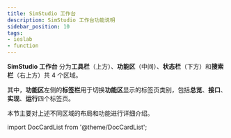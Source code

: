 ```yaml
---
title: SimStudio 工作台
description: SimStudio 工作台功能说明
sidebar_position: 10
tags:
- ieslab
- function
---
```


**SimStudio 工作台** 分为**工具栏**（上方）、**功能区**（中间）、**状态栏**（下方）和**搜索栏**（右上方）共 4 个区域。

其中，**功能区**左侧的**标签栏**用于切换**功能区**显示的标签页类别，包括**总览**、**接口**、**实现**、**运行**四个标签页。


本节主要对上述不同区域的布局和功能进行详细介绍。

import DocCardList from '@theme/DocCardList';

<DocCardList />